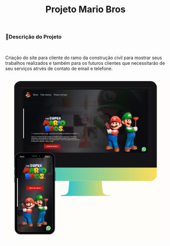 <h1 align= center>Projeto Mario Bros</h1>
<br>
<h3> 📌Descrição do Projeto</h3>
<br>
<p>Criação do site para cliente do ramo da construção civil para mostrar seus trabalhos realizados e também para os futuros clientes que necessitarão de seu serviços atrvés de contato de email e telefone. </p>
<br>
<img src=https://raw.githubusercontent.com/SidemarOliveira/Projeto-Mario-Bros/c12490926512e405e86a9392d3955127d9a07360/assetes/image%20projeto%20mario.png>
